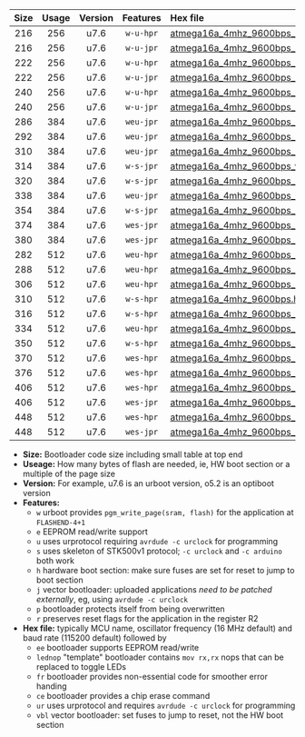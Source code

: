 |Size|Usage|Version|Features|Hex file|
|:-:|:-:|:-:|:-:|:--|
|216|256|u7.6|`w-u-hpr`|[atmega16a_4mhz_9600bps_ur.hex](https://raw.githubusercontent.com/stefanrueger/urboot/main//atmega16a_4mhz_9600bps_ur.hex)|
|216|256|u7.6|`w-u-jpr`|[atmega16a_4mhz_9600bps_ur_vbl.hex](https://raw.githubusercontent.com/stefanrueger/urboot/main//atmega16a_4mhz_9600bps_ur_vbl.hex)|
|222|256|u7.6|`w-u-hpr`|[atmega16a_4mhz_9600bps_lednop_ur.hex](https://raw.githubusercontent.com/stefanrueger/urboot/main//atmega16a_4mhz_9600bps_lednop_ur.hex)|
|222|256|u7.6|`w-u-jpr`|[atmega16a_4mhz_9600bps_lednop_ur_vbl.hex](https://raw.githubusercontent.com/stefanrueger/urboot/main//atmega16a_4mhz_9600bps_lednop_ur_vbl.hex)|
|240|256|u7.6|`w-u-hpr`|[atmega16a_4mhz_9600bps_lednop_fr_ur.hex](https://raw.githubusercontent.com/stefanrueger/urboot/main//atmega16a_4mhz_9600bps_lednop_fr_ur.hex)|
|240|256|u7.6|`w-u-jpr`|[atmega16a_4mhz_9600bps_lednop_fr_ur_vbl.hex](https://raw.githubusercontent.com/stefanrueger/urboot/main//atmega16a_4mhz_9600bps_lednop_fr_ur_vbl.hex)|
|286|384|u7.6|`weu-jpr`|[atmega16a_4mhz_9600bps_ee_ur_vbl.hex](https://raw.githubusercontent.com/stefanrueger/urboot/main//atmega16a_4mhz_9600bps_ee_ur_vbl.hex)|
|292|384|u7.6|`weu-jpr`|[atmega16a_4mhz_9600bps_ee_lednop_ur_vbl.hex](https://raw.githubusercontent.com/stefanrueger/urboot/main//atmega16a_4mhz_9600bps_ee_lednop_ur_vbl.hex)|
|310|384|u7.6|`weu-jpr`|[atmega16a_4mhz_9600bps_ee_lednop_fr_ur_vbl.hex](https://raw.githubusercontent.com/stefanrueger/urboot/main//atmega16a_4mhz_9600bps_ee_lednop_fr_ur_vbl.hex)|
|314|384|u7.6|`w-s-jpr`|[atmega16a_4mhz_9600bps_vbl.hex](https://raw.githubusercontent.com/stefanrueger/urboot/main//atmega16a_4mhz_9600bps_vbl.hex)|
|320|384|u7.6|`w-s-jpr`|[atmega16a_4mhz_9600bps_lednop_vbl.hex](https://raw.githubusercontent.com/stefanrueger/urboot/main//atmega16a_4mhz_9600bps_lednop_vbl.hex)|
|338|384|u7.6|`weu-jpr`|[atmega16a_4mhz_9600bps_ee_lednop_fr_ce_ur_vbl.hex](https://raw.githubusercontent.com/stefanrueger/urboot/main//atmega16a_4mhz_9600bps_ee_lednop_fr_ce_ur_vbl.hex)|
|354|384|u7.6|`w-s-jpr`|[atmega16a_4mhz_9600bps_lednop_fr_vbl.hex](https://raw.githubusercontent.com/stefanrueger/urboot/main//atmega16a_4mhz_9600bps_lednop_fr_vbl.hex)|
|374|384|u7.6|`wes-jpr`|[atmega16a_4mhz_9600bps_ee_vbl.hex](https://raw.githubusercontent.com/stefanrueger/urboot/main//atmega16a_4mhz_9600bps_ee_vbl.hex)|
|380|384|u7.6|`wes-jpr`|[atmega16a_4mhz_9600bps_ee_lednop_vbl.hex](https://raw.githubusercontent.com/stefanrueger/urboot/main//atmega16a_4mhz_9600bps_ee_lednop_vbl.hex)|
|282|512|u7.6|`weu-hpr`|[atmega16a_4mhz_9600bps_ee_ur.hex](https://raw.githubusercontent.com/stefanrueger/urboot/main//atmega16a_4mhz_9600bps_ee_ur.hex)|
|288|512|u7.6|`weu-hpr`|[atmega16a_4mhz_9600bps_ee_lednop_ur.hex](https://raw.githubusercontent.com/stefanrueger/urboot/main//atmega16a_4mhz_9600bps_ee_lednop_ur.hex)|
|306|512|u7.6|`weu-hpr`|[atmega16a_4mhz_9600bps_ee_lednop_fr_ur.hex](https://raw.githubusercontent.com/stefanrueger/urboot/main//atmega16a_4mhz_9600bps_ee_lednop_fr_ur.hex)|
|310|512|u7.6|`w-s-hpr`|[atmega16a_4mhz_9600bps.hex](https://raw.githubusercontent.com/stefanrueger/urboot/main//atmega16a_4mhz_9600bps.hex)|
|316|512|u7.6|`w-s-hpr`|[atmega16a_4mhz_9600bps_lednop.hex](https://raw.githubusercontent.com/stefanrueger/urboot/main//atmega16a_4mhz_9600bps_lednop.hex)|
|334|512|u7.6|`weu-hpr`|[atmega16a_4mhz_9600bps_ee_lednop_fr_ce_ur.hex](https://raw.githubusercontent.com/stefanrueger/urboot/main//atmega16a_4mhz_9600bps_ee_lednop_fr_ce_ur.hex)|
|350|512|u7.6|`w-s-hpr`|[atmega16a_4mhz_9600bps_lednop_fr.hex](https://raw.githubusercontent.com/stefanrueger/urboot/main//atmega16a_4mhz_9600bps_lednop_fr.hex)|
|370|512|u7.6|`wes-hpr`|[atmega16a_4mhz_9600bps_ee.hex](https://raw.githubusercontent.com/stefanrueger/urboot/main//atmega16a_4mhz_9600bps_ee.hex)|
|376|512|u7.6|`wes-hpr`|[atmega16a_4mhz_9600bps_ee_lednop.hex](https://raw.githubusercontent.com/stefanrueger/urboot/main//atmega16a_4mhz_9600bps_ee_lednop.hex)|
|406|512|u7.6|`wes-hpr`|[atmega16a_4mhz_9600bps_ee_lednop_fr.hex](https://raw.githubusercontent.com/stefanrueger/urboot/main//atmega16a_4mhz_9600bps_ee_lednop_fr.hex)|
|406|512|u7.6|`wes-jpr`|[atmega16a_4mhz_9600bps_ee_lednop_fr_vbl.hex](https://raw.githubusercontent.com/stefanrueger/urboot/main//atmega16a_4mhz_9600bps_ee_lednop_fr_vbl.hex)|
|448|512|u7.6|`wes-hpr`|[atmega16a_4mhz_9600bps_ee_lednop_fr_ce.hex](https://raw.githubusercontent.com/stefanrueger/urboot/main//atmega16a_4mhz_9600bps_ee_lednop_fr_ce.hex)|
|448|512|u7.6|`wes-jpr`|[atmega16a_4mhz_9600bps_ee_lednop_fr_ce_vbl.hex](https://raw.githubusercontent.com/stefanrueger/urboot/main//atmega16a_4mhz_9600bps_ee_lednop_fr_ce_vbl.hex)|

- **Size:** Bootloader code size including small table at top end
- **Useage:** How many bytes of flash are needed, ie, HW boot section or a multiple of the page size
- **Version:** For example, u7.6 is an urboot version, o5.2 is an optiboot version
- **Features:**
  + `w` urboot provides `pgm_write_page(sram, flash)` for the application at `FLASHEND-4+1`
  + `e` EEPROM read/write support
  + `u` uses urprotocol requiring `avrdude -c urclock` for programming
  + `s` uses skeleton of STK500v1 protocol; `-c urclock` and `-c arduino` both work
  + `h` hardware boot section: make sure fuses are set for reset to jump to boot section
  + `j` vector bootloader: uploaded applications *need to be patched externally*, eg, using `avrdude -c urclock`
  + `p` bootloader protects itself from being overwritten
  + `r` preserves reset flags for the application in the register R2
- **Hex file:** typically MCU name, oscillator frequency (16 MHz default) and baud rate (115200 default) followed by
  + `ee` bootloader supports EEPROM read/write
  + `lednop` "template" bootloader contains `mov rx,rx` nops that can be replaced to toggle LEDs
  + `fr` bootloader provides non-essential code for smoother error handing
  + `ce` bootloader provides a chip erase command
  + `ur` uses urprotocol and requires `avrdude -c urclock` for programming
  + `vbl` vector bootloader: set fuses to jump to reset, not the HW boot section

